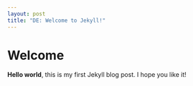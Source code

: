 ```yaml
---
layout: post
title: "DE: Welcome to Jekyll!"
---
```


# Welcome

**Hello world**, this is my first Jekyll blog post. 
I hope you like it!
